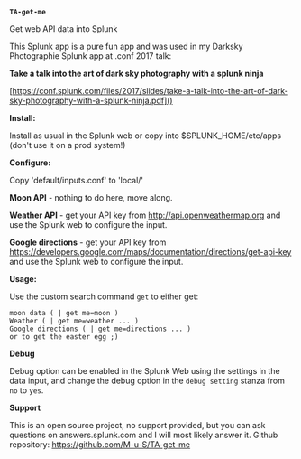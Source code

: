 **`TA-get-me`**

Get web API data into Splunk

This Splunk app is a pure fun app and was used in my Darksky Photographie Splunk app at .conf 2017 talk:

**Take a talk into the art of dark sky photography with a splunk ninja**

[https://conf.splunk.com/files/2017/slides/take-a-talk-into-the-art-of-dark-sky-photography-with-a-splunk-ninja.pdf]()

**Install:**

Install as usual in the Splunk web or copy into $SPLUNK_HOME/etc/apps (don't use it on a prod system!)

**Configure:**

Copy 'default/inputs.conf' to 'local/'

**Moon API** - nothing to do here, move along.

**Weather API** - get your API key from http://api.openweathermap.org and use the Splunk web to configure the input.

**Google directions** - get your API key from https://developers.google.com/maps/documentation/directions/get-api-key and use the Splunk web to configure the input.

**Usage:**

Use the custom search command `get` to either get:

    moon data ( | get me=moon )
    Weather ( | get me=weather ... )
    Google directions ( | get me=directions ... )
    or to get the easter egg ;)

**Debug**

Debug option can be enabled in the Splunk Web using the settings in the data input,
and change the debug option in the `debug setting` stanza from `no` to `yes`.

**Support**

This is an open source project, no support provided, but you can ask questions
on answers.splunk.com and I will most likely answer it.
Github repository: https://github.com/M-u-S/TA-get-me

